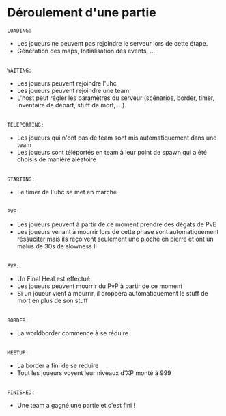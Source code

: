 # **Déroulement d'une partie**
`LOADING:` 
 - Les joueurs ne peuvent pas rejoindre le serveur lors de cette étape. 
 - Génération des maps, Initialisation des events, ...

\
`WAITING:` 
 - Les joueurs peuvent rejoindre l'uhc
 - Les joueurs peuvent rejoindre une team
 - L'host peut régler les paramètres du serveur (scénarios, border, timer, inventaire de départ, stuff de mort, ...)

\
`TELEPORTING:` 
 - Les joueurs qui n'ont pas de team sont mis automatiquement dans une team
 - Les joueurs sont téléportés en team à leur point de spawn qui a été choisis de manière aléatoire 

\
`STARTING:` 
 - Le timer de l'uhc se met en marche

\
`PVE:`
 - Les joueurs peuvent à partir de ce moment prendre des dégats de PvE
 - Les joueurs venant à mourrir lors de cette phase sont automatiquement réssuciter mais ils reçoivent seulement une pioche en pierre et ont un malus de 30s de slowness II

\
`PVP:` 
 - Un Final Heal est effectué
 - Les joueurs peuvent mourrir du PvP à partir de ce moment
 - Si un joueur vient à mourrir, il droppera automatiquement le stuff de mort en plus de son stuff

\
`BORDER:` 
 - La worldborder commence à se réduire

\
`MEETUP:` 
 - La border a fini de se réduire
 - Tout les joueurs voyent leur niveaux d'XP monté à 999

\
`FINISHED:` 
 - Une team a gagné une partie et c'est fini !